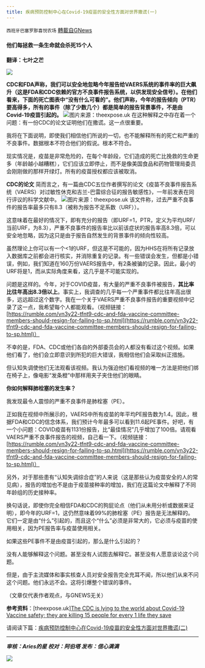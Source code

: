 ```yaml
---
title: 疾病预防控制中心在Covid-19疫苗的安全性方面对世界撒谎(一)
---
```

`西班牙巴塞罗那喜悦农场` [轉載自GNews](https://gnews.org/zh-hans/1614951/)

#### 他们每拯救一条生命就会杀死15个人

**翻译：七叶之芒**

![](https://assets.gnews.org/wp-content/uploads/2021/10/tempsnip64.png)

**CDC和FDA声称，我们可以安全地忽略今年报告给VAERS系统的事件率的巨大飙升（这是FDA和CDC依赖的官方不良事件报告系统，以供发现安全信号）。在他们看来，下面的死亡图表中“没有什么可看的”。他们声称，今年的报告倾向（PTR）要高得多，所有的事件（除了少数几个）都是简单的报告背景事件，不是由Covid-19疫苗引起的。**
![](https://assets.gnews.org/wp-content/uploads/2021/10/tempsnip62.png)图片来源：theexpose.uk
在这种解释之中存在着一个问题：有一份CDC的论文证明他们在撒谎。这一点很重要。

我将在下面说明，即使我们相信他们所说的一切，也不能解释所有的死亡和严重的不良事件。数据根本不符合他们的假说。根本不符合。

现实情况是，疫苗是非常危险的，在每个年龄段，它们造成的死亡比挽救的生命更多（年龄越小越糟糕），它们应该立即停止，而不是像美国食品和药物管理局委员会刚刚做的那样开绿灯。所有的疫苗授权都应该被取消。

**CDC的论文** 简而言之，有一篇由CDC五位作者撰写的论文《疫苗不良事件报告系统（VAERS）对过敏性休克和吉兰-巴雷综合征的报告敏感性》，一年前发表在同行评议的科学文献中。
![](https://assets.gnews.org/wp-content/uploads/2021/10/tempsnip63.png)图片来源：theexpose.uk
该文件称，过去严重不良事件的报告率最多只有8.3（被称为报告不足系数（URF））。

这意味着在最好的情况下，即有充分的报告（即URF=1，PTR，定义为平均URF/当前URF，为8.3），严重不良事件的报告率比以前该症状的报告率高8.3倍，可以安全地忽略，因为这只是由于报告自然发生的背景事件的倾向性较高。

虽然理论上你可以有一个&lt;1的URF，但这是不可能的，因为HHS在将所有记录放入数据库之前都会进行核实，并消除重复的记录。有一些错误会发生，但都是小错误，例如，我们知道在160万份VAERS报告中，有2条被骗的记录。因此，最小的URF将是1，而从实际角度来看，这几乎是不可能实现的。

问题是这样的。今年，对于COVID疫苗，有大量的严重不良事件被报告，**其比率比往年高出8.3倍以上**。事实上，我调查的几乎每一个严重事件都比往年高出很多，远远超过这个数字。我在一个关于VAERS严重不良事件报告的重要视频中记录了这一点，我希望每个人都能观看。（视频链接：[https://rumble.com/vn3y22-tfnt9-cdc-and-fda-vaccine-committee-members-should-resign-for-failing-to-sp.html](https://rumble.com/vn3y22-tfnt9-cdc-and-fda-vaccine-committee-members-should-resign-for-failing-to-sp.html)）

不幸的是，FDA、CDC或他们各自的外部委员会的人都没有看过这个视频。如果他们看了，他们会立即意识到所犯的巨大错误，我相信他们会采取纠正措施。

但认知失调使他们无法观看该视频。我认为强迫他们看视频的唯一方法是把他们绑在椅子上，像电影“发条橙”中那样用夹子夹住他们的眼睛。

**你如何解释肺栓塞的发生率？**

我发现最令人震惊的严重不良事件是肺栓塞（PE）。

正如我在视频中所展示的，VAERS中所有疫苗的年平均PE报告数为1.4。因此，根据FDA和CDC的信念体系，我们预计今年最多可以看到11.6起PE事件。好吧，有一个小问题：COVID疫苗有1131份报告，比“最佳情况”几乎增加了100倍。请观看VAERS严重不良事件报告的视频，自己看一下。（视频链接：[https://rumble.com/vn3y22-tfnt9-cdc-and-fda-vaccine-committee-members-should-resign-for-failing-to-sp.html](https://rumble.com/vn3y22-tfnt9-cdc-and-fda-vaccine-committee-members-should-resign-for-failing-to-sp.html)）

另外，对于那些患有“认知失调综合症”的人来说（这是那些认为疫苗安全的人的常见病），报告的增加也不是由于疫苗接种率的增加，我们在这篇论文中解释了不同年龄组的历史接种率。

换句话说，即使你完全相信FDA和CDC的狗屁论点（他们从未用分析或数据来证明），即今年的URF=1，这仍然意味着99%的肺栓塞（PE）报告是无法解释的。它们一定是由“什么”引起的，而且这个“什么”必须是非常大的，它必须与疫苗的使用相关，因为PE报告率与疫苗使用相关。

如果这些PE事件不是由疫苗引起的，那么是什么引起的？

没有人能够解释这个问题。甚至没有人试图去解释它。甚至没有人愿意谈论这个问题。

但是，由于主流媒体和事实核查人员对安全报告完全充耳不闻，所以他们从来不问这个问题。他们永远不会。这将引爆整个错误的事件。

（文章仅代表作者观点，与GNEWS无关）

**参考资料**：[theexpose.uk][The CDC is lying to the world about Covid-19 Vaccine safety; they are killing 15 people for every 1 life they save](https://theexpose.uk/2021/10/24/cdc-lying-about-covid-vaccine-safety-they-have-killed-over-150k/)

请阅读下篇：[疾病预防控制中心在Covid-19疫苗的安全性方面对世界撒谎(二)](https://gnews.org/zh-hans/1614952/)

* * *

***审核：Aries的星
校对：阿伯塔
发布：信心满满***

![](https://assets.gnews.org/wp-content/uploads/2021/10/GNEWS_CH.-1-3.jpeg)
